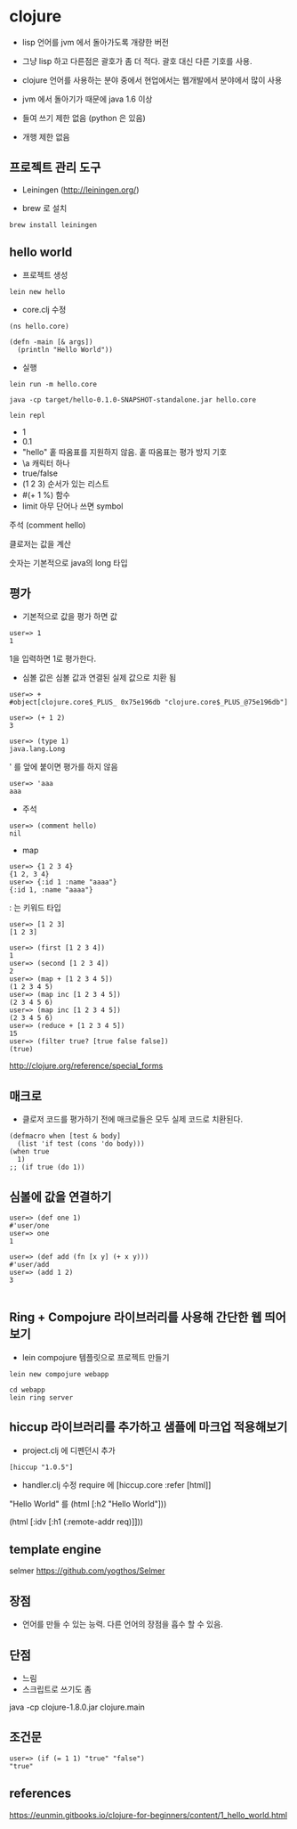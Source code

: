 # clojure

* lisp 언어를 jvm 에서 돌아가도록 개량한 버전
* 그냥 lisp 하고 다른점은 괄호가 좀 더 적다. 괄호 대신 다른 기호를 사용.
* clojure 언어를 사용하는 분야 중에서 현업에서는 웹개발에서 분야에서 많이 사용
* jvm 에서 돌아기가 때문에 java 1.6 이상

* 들여 쓰기 제한 없음 (python 은 있음)
* 개행 제한 없음

## 프로젝트 관리 도구
* Leiningen (http://leiningen.org/)

* brew 로 설치
```
brew install leiningen
```

## hello world
* 프로젝트 생성
```
lein new hello
```

* core.clj 수정

```
(ns hello.core)

(defn -main [& args])
  (println "Hello World"))
```

* 실행


```
lein run -m hello.core
```

```
java -cp target/hello-0.1.0-SNAPSHOT-standalone.jar hello.core
```
```
lein repl
```
* 1
* 0.1
* "hello" 홑 따옴표를 지원하지 않음. 홑 따옴표는 평가 방지 기호
* \a 캐릭터 하나
* true/false
* (1 2 3) 순서가 있는 리스트
* #(+ 1 %) 함수
* limit 아무 단어나 쓰면 symbol

주석
(comment hello)

클로저는 값을 계산

숫자는 기본적으로 java의 long 타입

## 평가
* 기본적으로 값을 평가 하면 값
```
user=> 1
1
```
1을 입력하면 1로 평가한다.

* 심볼 값은 심볼 값과 연결된 실제 값으로 치환 됨
```
user=> +
#object[clojure.core$_PLUS_ 0x75e196db "clojure.core$_PLUS_@75e196db"]
```

```
user=> (+ 1 2)
3
```

```
user=> (type 1)
java.lang.Long
```

' 를 앞에 붙이면 평가를 하지 않음
```
user=> 'aaa
aaa
```

* 주석
```
user=> (comment hello)
nil
```

* map
```
user=> {1 2 3 4}
{1 2, 3 4}
user=> {:id 1 :name "aaaa"}
{:id 1, :name "aaaa"}
```
: 는 키워드 타입


```
user=> [1 2 3]
[1 2 3]
```

```
user=> (first [1 2 3 4])
1
user=> (second [1 2 3 4])
2
user=> (map + [1 2 3 4 5])
(1 2 3 4 5)
user=> (map inc [1 2 3 4 5])
(2 3 4 5 6)
user=> (map inc [1 2 3 4 5])
(2 3 4 5 6)
user=> (reduce + [1 2 3 4 5])
15
user=> (filter true? [true false false])
(true)
```

http://clojure.org/reference/special_forms

## 매크로
* 클로저 코드를 평가하기 전에 매크로들은 모두 실제 코드로 치환된다.
```
(defmacro when [test & body]
  (list 'if test (cons 'do body)))
(when true
  1)
;; (if true (do 1))
```

## 심볼에 값을 연결하기
```
user=> (def one 1)
#'user/one
user=> one
1
```

```
user=> (def add (fn [x y] (+ x y)))
#'user/add
user=> (add 1 2)
3
```

```

```

## Ring + Compojure 라이브러리를 사용해 간단한 웹 띄어보기
* lein compojure 템플릿으로 프로젝트 만들기
```
lein new compojure webapp
```

```
cd webapp
lein ring server
```

## hiccup 라이브러리를 추가하고 샘플에 마크업 적용해보기
* project.clj 에 디펜던시 추가
```
[hiccup "1.0.5"]
```

* handler.clj 수정
require 에 [hiccup.core :refer [html]]

"Hello World" 를
(html [:h2 "Hello World"]))

(html [:idv
  [:h1 (:remote-addr req)]]))

## template engine
selmer
https://github.com/yogthos/Selmer

## 장점
* 언어를 만들 수 있는 능력. 다른 언어의 장점을 흡수 할 수 있음.

## 단점
* 느림
* 스크립트로 쓰기도 좀


java -cp clojure-1.8.0.jar clojure.main

## 조건문
```
user=> (if (= 1 1) "true" "false")
"true"
```

## references

https://eunmin.gitbooks.io/clojure-for-beginners/content/1_hello_world.html
